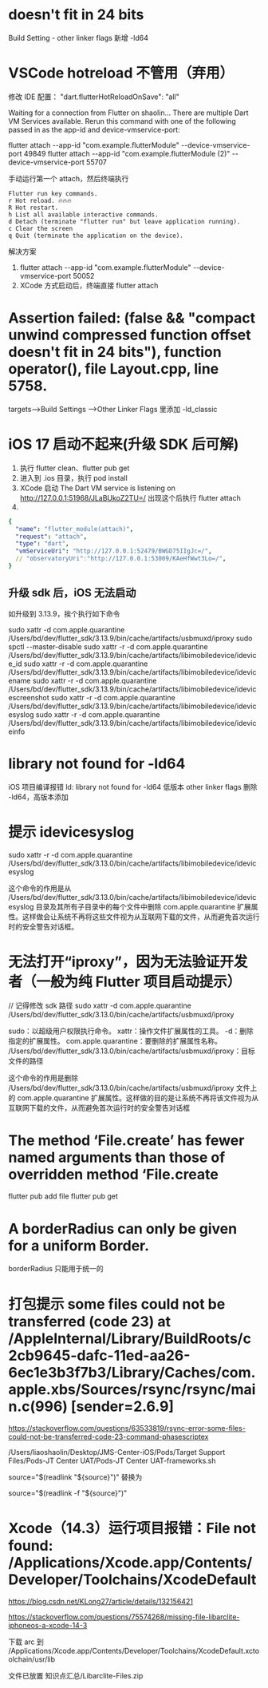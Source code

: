 # doesn't fit in 24 bits
Build Setting - other linker flags 新增 -ld64

# VSCode hotreload 不管用（弃用）
修改 IDE 配置：
"dart.flutterHotReloadOnSave": "all"

Waiting for a connection from Flutter on shaolin...
There are multiple Dart VM Services available.
Rerun this command with one of the following passed in as the app-id and device-vmservice-port:

  flutter attach --app-id "com.example.flutterModule" --device-vmservice-port 49849
  flutter attach --app-id "com.example.flutterModule (2)" --device-vmservice-port 55707

手动运行第一个 attach，然后终端执行
```
Flutter run key commands.
r Hot reload. 🔥🔥🔥
R Hot restart.
h List all available interactive commands.
d Detach (terminate "flutter run" but leave application running).
c Clear the screen
q Quit (terminate the application on the device).
```

解决方案
1. flutter attach --app-id "com.example.flutterModule" --device-vmservice-port 50052
2. XCode 方式启动后，终端直接 flutter attach

# Assertion failed: (false && "compact unwind compressed function offset doesn't fit in 24 bits"), function operator(), file Layout.cpp, line 5758.
targets-->Build Settings -->Other Linker Flags  里添加  -ld_classic

# iOS 17 启动不起来(升级 SDK 后可解)
1. 执行 flutter clean、flutter pub get 
2. 进入到 .ios 目录，执行 pod install 
3. XCode 启动 The Dart VM service is listening on http://127.0.0.1:51968/JLaBUkoZ2TU=/ 出现这个后执行 flutter attach
4. 
```yaml
{
  "name": "flutter_module(attach)",
  "request": "attach",
  "type": "dart",
  "vmServiceUri": "http://127.0.0.1:52479/BWGD75IIgJc=/",
  // "observatoryUri":"http://127.0.0.1:53009/KAeHfWwt3Lo=/",
}
```

## 升级 sdk 后，iOS 无法启动
如升级到 3.13.9，挨个执行如下命令

sudo xattr -d com.apple.quarantine /Users/bd/dev/flutter_sdk/3.13.9/bin/cache/artifacts/usbmuxd/iproxy
sudo spctl --master-disable
sudo xattr -r -d com.apple.quarantine /Users/bd/dev/flutter_sdk/3.13.9/bin/cache/artifacts/libimobiledevice/idevice_id
sudo xattr -r -d com.apple.quarantine /Users/bd/dev/flutter_sdk/3.13.9/bin/cache/artifacts/libimobiledevice/idevicename
sudo xattr -r -d com.apple.quarantine /Users/bd/dev/flutter_sdk/3.13.9/bin/cache/artifacts/libimobiledevice/idevicescreenshot
sudo xattr -r -d com.apple.quarantine /Users/bd/dev/flutter_sdk/3.13.9/bin/cache/artifacts/libimobiledevice/idevicesyslog
sudo xattr -r -d com.apple.quarantine /Users/bd/dev/flutter_sdk/3.13.9/bin/cache/artifacts/libimobiledevice/ideviceinfo

# library not found for -ld64
iOS 项目编译报错 ld: library not found for -ld64
低版本 other linker flags 删除 -ld64，高版本添加

# 提示 idevicesyslog
sudo xattr -r -d com.apple.quarantine /Users/bd/dev/flutter_sdk/3.13.0/bin/cache/artifacts/libimobiledevice/idevicesyslog

这个命令的作用是从 /Users/bd/dev/flutter_sdk/3.13.0/bin/cache/artifacts/libimobiledevice/idevicesyslog 目录及其所有子目录中的每个文件中删除 com.apple.quarantine 扩展属性。这样做会让系统不再将这些文件视为从互联网下载的文件，从而避免首次运行时的安全警告对话框。

# 无法打开“iproxy”，因为无法验证开发者（一般为纯 Flutter 项目启动提示）
// 记得修改 sdk 路径
sudo xattr -d com.apple.quarantine /Users/bd/dev/flutter_sdk/3.13.0/bin/cache/artifacts/usbmuxd/iproxy

sudo：以超级用户权限执行命令。
xattr：操作文件扩展属性的工具。
-d：删除指定的扩展属性。
com.apple.quarantine：要删除的扩展属性名称。
/Users/bd/dev/flutter_sdk/3.13.0/bin/cache/artifacts/usbmuxd/iproxy：目标文件的路径

这个命令的作用是删除 /Users/bd/dev/flutter_sdk/3.13.0/bin/cache/artifacts/usbmuxd/iproxy 文件上的 com.apple.quarantine 扩展属性。这样做的目的是让系统不再将该文件视为从互联网下载的文件，从而避免首次运行时的安全警告对话框

# The method ‘File.create’ has fewer named arguments than those of overridden method ‘File.create
flutter pub add file
flutter pub get

# A borderRadius can only be given for a uniform Border.
borderRadius 只能用于统一的

# 打包提示 some files could not be transferred (code 23) at /AppleInternal/Library/BuildRoots/c2cb9645-dafc-11ed-aa26-6ec1e3b3f7b3/Library/Caches/com.apple.xbs/Sources/rsync/rsync/main.c(996) [sender=2.6.9]
https://stackoverflow.com/questions/63533819/rsync-error-some-files-could-not-be-transferred-code-23-command-phasescriptex

/Users/liaoshaolin/Desktop/JMS-Center-iOS/Pods/Target Support Files/Pods-JT Center UAT/Pods-JT Center UAT-frameworks.sh

source="$(readlink "${source}")" 替换为

source="$(readlink -f "${source}")"

# Xcode（14.3）运行项目报错：File not found: /Applications/Xcode.app/Contents/Developer/Toolchains/XcodeDefault
https://blog.csdn.net/KLong27/article/details/132156421

https://stackoverflow.com/questions/75574268/missing-file-libarclite-iphoneos-a-xcode-14-3


下载 arc 到
/Applications/Xcode.app/Contents/Developer/Toolchains/XcodeDefault.xctoolchain/usr/lib

文件已放置 知识点汇总/Libarclite-Files.zip
